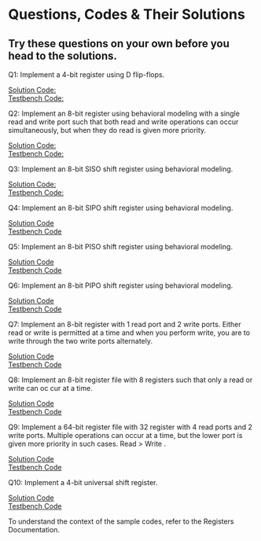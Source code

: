 # Questions, Codes & Their Solutions
## Try these questions on your own before you head to the solutions.

Q1: Implement a 4-bit register using D flip-flops.

[Solution Code: ](https://github.com/hwlabnitc/Registers/blob/main/codes/Q1/register.v)  
[Testbench Code: ](https://github.com/hwlabnitc/Registers/blob/main/codes/Q1/register_tb.v)


Q2: Implement an 8-bit register using behavioral modeling with a single read and write port such that both read and write operations can occur simultaneously, but when they do read is given more priority.

[Solution Code: ](https://github.com/hwlabnitc/Registers/blob/main/codes/Q2/registeroperations.v)  
[Testbench Code: ](https://github.com/hwlabnitc/Registers/blob/main/codes/Q2/registeroperations_tb.v)


Q3: Implement an 8-bit SISO shift register using behavioral modeling.

[Solution Code: ](https://github.com/hwlabnitc/Registers/blob/main/codes/Q3/shiftregister_SISO.v)  
[Testbench Code: ](https://github.com/hwlabnitc/Registers/blob/main/codes/Q3/shiftregister_SISO_tb.v)


Q4: Implement an 8-bit SIPO shift register using behavioral modeling.

[Solution Code](https://github.com/hwlabnitc/Registers/blob/main/codes/Q4/shiftregister_SIPO.v)   
[Testbench Code](https://github.com/hwlabnitc/Registers/blob/main/codes/Q4/shiftregister_SIPO_tb.v)


Q5: Implement an 8-bit PISO shift register using behavioral modeling.

[Solution Code](https://github.com/hwlabnitc/Registers/blob/main/codes/Q5/shiftregister_PISO.v)  
[Testbench Code](https://github.com/hwlabnitc/Registers/blob/main/codes/Q5/shiftregister_PISO_tb.v)


Q6: Implement an 8-bit PIPO shift register using behavioral modeling.

[Solution Code](https://github.com/hwlabnitc/Registers/blob/main/codes/Q6/shiftregister_PIPO.v)   
[Testbench Code](https://github.com/hwlabnitc/Registers/blob/main/codes/Q6/shiftregister_PIPO_tb.v)

Q7: Implement an 8-bit register with 1 read port and 2 write ports. Either read or write is permitted at a time and when you perform write, you are to write through the two write ports alternately.

[Solution Code](https://github.com/hwlabnitc/Registers/blob/main/codes/Q7/regnew.v)  
[Testbench Code](https://github.com/hwlabnitc/Registers/blob/main/codes/Q7/regnew_tb.v)


Q8: Implement an 8-bit register file with 8 registers such that only a read or write can oc
cur at a time.

[Solution Code](https://github.com/hwlabnitc/Registers/blob/main/codes/Q8/regfile2.v)  
[Testbench Code](https://github.com/hwlabnitc/Registers/blob/main/codes/Q8/regfile2_tb.v)


Q9: Implement a 64-bit register file with 32 register with 4 read ports and 2 write ports. Multiple operations can occur at a time, but the lower port is given more priority in such cases. Read > Write .

[Solution Code](https://github.com/hwlabnitc/Registers/blob/main/codes/Q9/regfile3.v)  
[Testbench Code](https://github.com/hwlabnitc/Registers/blob/main/codes/Q9/regfile3_tb.v)

Q10: Implement a 4-bit universal shift register.

[Solution Code](https://github.com/hwlabnitc/Registers/blob/main/codes/Q10/universal_shift_register.v)  
[Testbench Code](https://github.com/hwlabnitc/Registers/blob/main/codes/Q10/universal_shift_register_tb.v)


To understand the context of the sample codes, refer to the Registers Documentation.